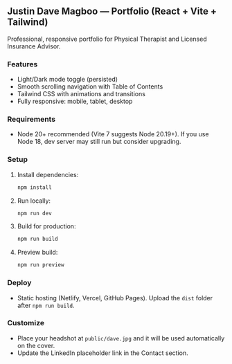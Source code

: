 ## Justin Dave Magboo — Portfolio (React + Vite + Tailwind)

Professional, responsive portfolio for Physical Therapist and Licensed Insurance Advisor.

### Features
- Light/Dark mode toggle (persisted)
- Smooth scrolling navigation with Table of Contents
- Tailwind CSS with animations and transitions
- Fully responsive: mobile, tablet, desktop

### Requirements
- Node 20+ recommended (Vite 7 suggests Node 20.19+). If you use Node 18, dev server may still run but consider upgrading.

### Setup
1. Install dependencies:
   ```bash
   npm install
   ```
2. Run locally:
   ```bash
   npm run dev
   ```
3. Build for production:
   ```bash
   npm run build
   ```
4. Preview build:
   ```bash
   npm run preview
   ```

### Deploy
- Static hosting (Netlify, Vercel, GitHub Pages). Upload the `dist` folder after `npm run build`.

### Customize
- Place your headshot at `public/dave.jpg` and it will be used automatically on the cover.
- Update the LinkedIn placeholder link in the Contact section.

